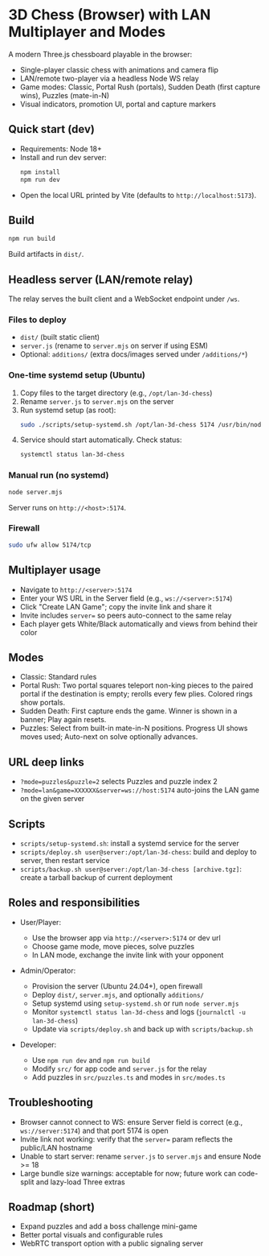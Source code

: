 # 3D Chess (Browser) with LAN Multiplayer and Modes

A modern Three.js chessboard playable in the browser:
- Single-player classic chess with animations and camera flip
- LAN/remote two-player via a headless Node WS relay
- Game modes: Classic, Portal Rush (portals), Sudden Death (first capture wins), Puzzles (mate-in-N)
- Visual indicators, promotion UI, portal and capture markers

## Quick start (dev)

- Requirements: Node 18+
- Install and run dev server:
  ```bash
  npm install
  npm run dev
  ```
- Open the local URL printed by Vite (defaults to `http://localhost:5173`).

## Build

```bash
npm run build
```
Build artifacts in `dist/`.

## Headless server (LAN/remote relay)

The relay serves the built client and a WebSocket endpoint under `/ws`.

### Files to deploy
- `dist/` (built static client)
- `server.js` (rename to `server.mjs` on server if using ESM)
- Optional: `additions/` (extra docs/images served under `/additions/*`)

### One-time systemd setup (Ubuntu)

1) Copy files to the target directory (e.g., `/opt/lan-3d-chess`)
2) Rename `server.js` to `server.mjs` on the server
3) Run systemd setup (as root):
   ```bash
   sudo ./scripts/setup-systemd.sh /opt/lan-3d-chess 5174 /usr/bin/node
   ```
4) Service should start automatically. Check status:
   ```bash
   systemctl status lan-3d-chess
   ```

### Manual run (no systemd)

```bash
node server.mjs
```
Server runs on `http://<host>:5174`.

### Firewall

```bash
sudo ufw allow 5174/tcp
```

## Multiplayer usage

- Navigate to `http://<server>:5174`
- Enter your WS URL in the Server field (e.g., `ws://<server>:5174`)
- Click "Create LAN Game"; copy the invite link and share it
- Invite includes `server=` so peers auto-connect to the same relay
- Each player gets White/Black automatically and views from behind their color

## Modes

- Classic: Standard rules
- Portal Rush: Two portal squares teleport non-king pieces to the paired portal if the destination is empty; rerolls every few plies. Colored rings show portals.
- Sudden Death: First capture ends the game. Winner is shown in a banner; Play again resets.
- Puzzles: Select from built-in mate-in-N positions. Progress UI shows moves used; Auto-next on solve optionally advances.

## URL deep links

- `?mode=puzzles&puzzle=2` selects Puzzles and puzzle index 2
- `?mode=lan&game=XXXXXX&server=ws://host:5174` auto-joins the LAN game on the given server

## Scripts

- `scripts/setup-systemd.sh`: install a systemd service for the server
- `scripts/deploy.sh user@server:/opt/lan-3d-chess`: build and deploy to server, then restart service
- `scripts/backup.sh user@server:/opt/lan-3d-chess [archive.tgz]`: create a tarball backup of current deployment

## Roles and responsibilities

- User/Player:
  - Use the browser app via `http://<server>:5174` or dev url
  - Choose game mode, move pieces, solve puzzles
  - In LAN mode, exchange the invite link with your opponent

- Admin/Operator:
  - Provision the server (Ubuntu 24.04+), open firewall
  - Deploy `dist/`, `server.mjs`, and optionally `additions/`
  - Setup systemd using `setup-systemd.sh` or run `node server.mjs`
  - Monitor `systemctl status lan-3d-chess` and logs (`journalctl -u lan-3d-chess`)
  - Update via `scripts/deploy.sh` and back up with `scripts/backup.sh`

- Developer:
  - Use `npm run dev` and `npm run build`
  - Modify `src/` for app code and `server.js` for the relay
  - Add puzzles in `src/puzzles.ts` and modes in `src/modes.ts`

## Troubleshooting

- Browser cannot connect to WS: ensure Server field is correct (e.g., `ws://server:5174`) and that port 5174 is open
- Invite link not working: verify that the `server=` param reflects the public/LAN hostname
- Unable to start server: rename `server.js` to `server.mjs` and ensure Node >= 18
- Large bundle size warnings: acceptable for now; future work can code-split and lazy-load Three extras

## Roadmap (short)

- Expand puzzles and add a boss challenge mini-game
- Better portal visuals and configurable rules
- WebRTC transport option with a public signaling server


